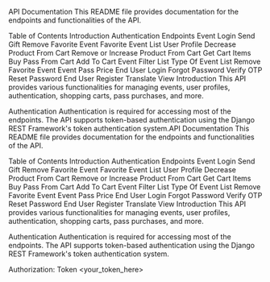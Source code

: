 API Documentation
This README file provides documentation for the endpoints and functionalities of the API.

Table of Contents
Introduction
Authentication
Endpoints
Event Login
Send Gift
Remove Favorite Event
Favorite Event List
User Profile
Decrease Product From Cart
Remove or Increase Product From Cart
Get Cart Items
Buy Pass From Cart
Add To Cart
Event Filter List
Type Of Event List
Remove Favorite Event
Event Pass Price
End User Login
Forgot Password
Verify OTP
Reset Password
End User Register
Translate View
Introduction
This API provides various functionalities for managing events, user profiles, authentication, shopping carts, pass purchases, and more.

Authentication
Authentication is required for accessing most of the endpoints. The API supports token-based authentication using the Django REST Framework's token authentication system.API Documentation
This README file provides documentation for the endpoints and functionalities of the API.

Table of Contents
Introduction
Authentication
Endpoints
Event Login
Send Gift
Remove Favorite Event
Favorite Event List
User Profile
Decrease Product From Cart
Remove or Increase Product From Cart
Get Cart Items
Buy Pass From Cart
Add To Cart
Event Filter List
Type Of Event List
Remove Favorite Event
Event Pass Price
End User Login
Forgot Password
Verify OTP
Reset Password
End User Register
Translate View
Introduction
This API provides various functionalities for managing events, user profiles, authentication, shopping carts, pass purchases, and more.

Authentication
Authentication is required for accessing most of the endpoints. The API supports token-based authentication using the Django REST Framework's token authentication system.

Authorization: Token <your_token_here>

